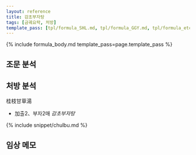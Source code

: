 ```yaml
---
layout: reference
title: 감초부자탕
tags: [금궤요략, 처방]
template_pass: [tpl/formula_SHL.md, tpl/formula_GGY.md, tpl/formula_etc.md]
---
```


{% include formula_body.md template_pass=page.template_pass %}

## 조문 분석

## 처방 분석

桂枝甘草湯
* 加출2、부자2매 _감초부자탕_  

{% include snippet/chulbu.md %}

## 임상 메모
